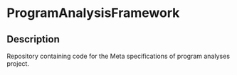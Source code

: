 # ProgramAnalysisFramework #
## Description ##

Repository containing code for the Meta specifications of program analyses project.
